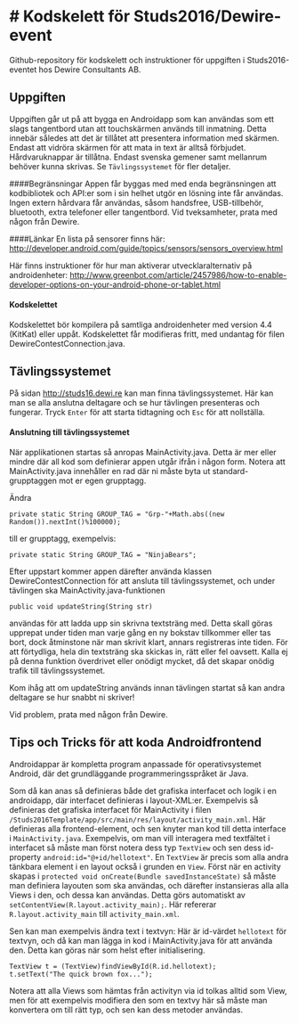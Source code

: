 # # Kodskelett för Studs2016/Dewire-event
Github-repository för kodskelett och instruktioner för uppgiften i 
Studs2016-eventet hos Dewire Consultants AB.



## Uppgiften
Uppgiften går ut på att bygga en Androidapp som kan användas som ett slags tangentbord
utan att touchskärmen används till inmatning. Detta innebär således att det är tillåtet
att presentera information med skärmen. Endast att vidröra skärmen för att mata in text
är alltså förbjudet. Hårdvaruknappar är tillåtna. Endast svenska gemener samt 
mellanrum behöver kunna skrivas. Se `Tävlingssystemet` för fler detaljer.

####Begränsningar
Appen får byggas med med enda begränsningen att kodbibliotek och API:er som i sin helhet
utgör en lösning inte får användas. Ingen extern hårdvara får användas, såsom handsfree,
USB-tillbehör, bluetooth, extra telefoner eller tangentbord. Vid tveksamheter, prata med 
någon från Dewire.

####Länkar
En lista på sensorer finns här:
http://developer.android.com/guide/topics/sensors/sensors_overview.html

Här finns instruktioner för hur man aktiverar utvecklaralternativ på androidenheter:
http://www.greenbot.com/article/2457986/how-to-enable-developer-options-on-your-android-phone-or-tablet.html

#### Kodskelettet
Kodskelettet bör kompilera på samtliga androidenheter med version 4.4 (KitKat) eller uppåt.
Kodskelettet får modifieras fritt, med undantag för filen DewireContestConnection.java.




## Tävlingssystemet
På sidan http://studs16.dewi.re kan man finna tävlingssystemet. Här kan man se alla
anslutna deltagare och se hur tävlingen presenteras och fungerar. Tryck `Enter` för att 
starta tidtagning och `Esc` för att nollställa. 

#### Anslutning till tävlingssystemet
När applikationen startas så anropas MainActivity.java. Detta är mer eller mindre där
all kod som definierar appen utgår ifrån i någon form. Notera att MainActivity.java
innehåller en rad där ni måste byta ut standard-grupptaggen mot er egen grupptagg.

Ändra
```
private static String GROUP_TAG = "Grp-"+Math.abs((new Random()).nextInt()%100000);
```
till er grupptagg, exempelvis:
```
private static String GROUP_TAG = "NinjaBears";
```

Efter uppstart kommer appen därefter använda klassen DewireContestConnection för att ansluta 
till tävlingssystemet, och under tävlingen ska MainActivity.java-funktionen
```
public void updateString(String str)
```
användas för att ladda upp sin skrivna textsträng med. Detta skall göras upprepat under tiden 
man varje gång en ny bokstav tillkommer eller tas bort, dock åtminstone när man skrivit klart, 
annars registreras inte tiden. För att förtydliga, hela din textsträng ska skickas in, rätt eller 
fel oavsett. Kalla ej på denna funktion överdrivet eller onödigt mycket, då det skapar onödig trafik
till tävlingssystemet.

Kom ihåg att om updateString används innan tävlingen startat så kan andra deltagare se hur snabbt ni skriver!

Vid problem, prata med någon från Dewire.




## Tips och Tricks för att koda Androidfrontend

Androidappar är kompletta program anpassade för operativsystemet Android, där det grundläggande
programmeringsspråket är Java. 

Som då kan anas så definieras både det grafiska interfacet och logik i en androidapp, där interfacet
definieras i layout-XML:er. Exempelvis så definieras det grafiska interfacet för MainActivity i filen
`/Studs2016Template/app/src/main/res/layout/activity_main.xml`. Här definieras alla frontend-element, och
sen knyter man kod till detta interface i `MainActivity.java`. Exempelvis, om man vill interagera
med textfältet i interfacet så måste man först notera dess typ `TextView` och sen dess id-property
`android:id="@+id/hellotext"`. 
En `TextView` är precis som alla andra tänkbara element i en layout också i grunden en `View`.
Först när en activity skapas i `protected void onCreate(Bundle savedInstanceState)` så måste man
definiera layouten som ska användas, och därefter instansieras alla alla Views i den, och dessa
kan användas. Detta görs automatiskt av `setContentView(R.layout.activity_main);`. Här refererar
`R.layout.activity_main` till `activity_main.xml`.

Sen kan man exempelvis ändra text i textvyn:
Här är id-värdet `hellotext` för textvyn, och då kan man lägga in kod i MainActivity.java
för att använda den. Detta kan göras när som helst efter initialisering.
```
TextView t = (TextView)findViewById(R.id.hellotext);
t.setText("The quick brown fox...");
```

Notera att alla Views som hämtas från activityn via id tolkas alltid som View, men för att exempelvis modifiera den som
en textvy här så måste man konvertera om till rätt typ, och sen kan dess metoder användas.

